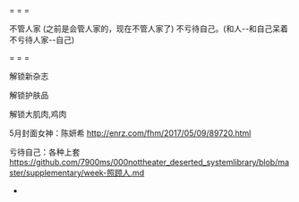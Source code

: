 
= = =

不管人家 (之前是会管人家的，现在不管人家了) 不亏待自己。(和人--和自己呆着不亏待人家--自己)

= = =

解锁新杂志

解锁护肤品

解锁大肌肉,鸡肉







5月封面女神：陈妍希
http://enrz.com/fhm/2017/05/09/89720.html

亏待自己：各种上套
https://github.com/7900ms/000nottheater_deserted_systemlibrary/blob/master/supplementary/week-照顾人.md

-
